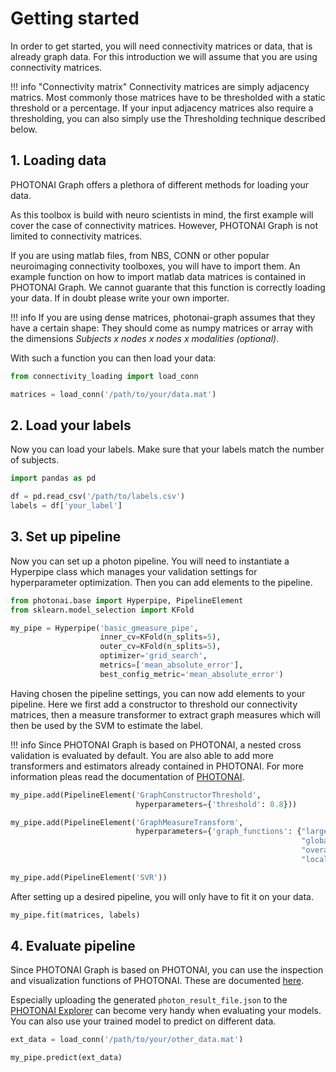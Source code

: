 # Getting started

In order to get started, you will need connectivity matrices or data, that is already graph data. 
For this introduction we will assume that you are using connectivity matrices.

!!! info "Connectivity matrix"
    Connectivity matrices are simply adjacency matrics.
    Most commonly those matrices have to be thresholded with a static threshold or a percentage.
    If your input  adjacency matrices also require a thresholding, you can also simply use the
    Thresholding technique described below.

## 1. Loading data
PHOTONAI Graph offers a plethora of different methods for loading your data.

As this toolbox is build with neuro scientists in mind, the first example will cover the case of connectivity matrices.
However, PHOTONAI Graph is not limited to connectivity matrices.

If you are using matlab files, from NBS, CONN or other popular neuroimaging connectivity toolboxes, you will have to 
import them. An example function on how to import matlab data matrices is contained in PHOTONAI Graph.
We cannot guarante that this function is correctly loading your data. If in doubt please write your own importer.

!!! info 
    If you are using dense matrices, photonai-graph assumes that they have a certain shape: 
    They should come as numpy matrices or array with the dimensions *Subjects x nodes x nodes x modalities (optional)*. 

With such a function you can then load your data:

```python
from connectivity_loading import load_conn

matrices = load_conn('/path/to/your/data.mat')
```

## 2. Load your labels

Now you can load your labels. Make sure that your labels match the number of subjects.

```python
import pandas as pd

df = pd.read_csv('/path/to/labels.csv')
labels = df['your_label']
```

## 3. Set up pipeline

Now you can set up a photon pipeline. You will need to instantiate a Hyperpipe class which manages your validation settings for hyperparameter optimization. Then you can add elements to the pipeline.

```python
from photonai.base import Hyperpipe, PipelineElement
from sklearn.model_selection import KFold

my_pipe = Hyperpipe('basic_gmeasure_pipe',
                    inner_cv=KFold(n_splits=5),
                    outer_cv=KFold(n_splits=5),
                    optimizer='grid_search',
                    metrics=['mean_absolute_error'],
                    best_config_metric='mean_absolute_error')
```

Having chosen the pipeline settings, you can now add elements to your pipeline. Here we first add a constructor to threshold our connectivity matrices, then a measure transformer to extract graph measures which will then be used by the SVM to estimate the label.

!!! info
    Since PHOTONAI Graph is based on PHOTONAI, a nested cross validation is evaluated by default. You are also able to 
    add more transformers and estimators already contained in PHOTONAI. For more information pleas read the documentation
    of [PHOTONAI](https://wwu-mmll.github.io/photonai/).

```python
my_pipe.add(PipelineElement('GraphConstructorThreshold',
                            hyperparameters={'threshold': 0.8}))

my_pipe.add(PipelineElement('GraphMeasureTransform',
                            hyperparameters={'graph_functions': {"large_clique_size": {},
                                                                 "global_efficiency": {},
                                                                 "overall_reciprocity": {},
                                                                 "local_efficiency": {}}}))

my_pipe.add(PipelineElement('SVR'))
```

After setting up a desired pipeline, you will only have to fit it on your data.

```python
my_pipe.fit(matrices, labels)
```

## 4. Evaluate pipeline

Since PHOTONAI Graph is based on PHOTONAI, you can use the inspection and visualization functions of PHOTONAI.
These are documented <a target='_blank' href='https://wwu-mmll.github.io/photonai/getting_started/output/'>here</a>.

Especially uploading the generated `photon_result_file.json` to the <a target='_blank' href='https://explorer.photon-ai.com/'>PHOTONAI Explorer</a>
can become very handy when evaluating your models.
 You can also use your trained model to predict on different data.

```python
ext_data = load_conn('/path/to/your/other_data.mat')

my_pipe.predict(ext_data)
```
